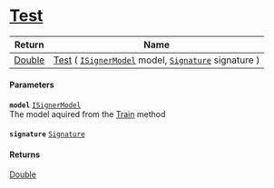 # [Test](./IClassifier--Test.md)



| Return | Name | 
| --- | --- | 
| [Double](https://docs.microsoft.com/en-us/dotnet/api/System.Double) | [Test](./IClassifier--Test.md) ( [`ISignerModel`](./../ISignerModel.md) model, [`Signature`](./../../Signature.md) signature ) | 


#### Parameters
**`model`**  [`ISignerModel`](./../ISignerModel.md)<br>The model aquired from the [Train](https://github.com/hargitomi97/sigstat/blob/master/docs/md/SigStat/Common/Algorithms/Methods/Train.md) method<br><br>**`signature`**  [`Signature`](./../../Signature.md)<br>
#### Returns
[Double](https://docs.microsoft.com/en-us/dotnet/api/System.Double)<br>
